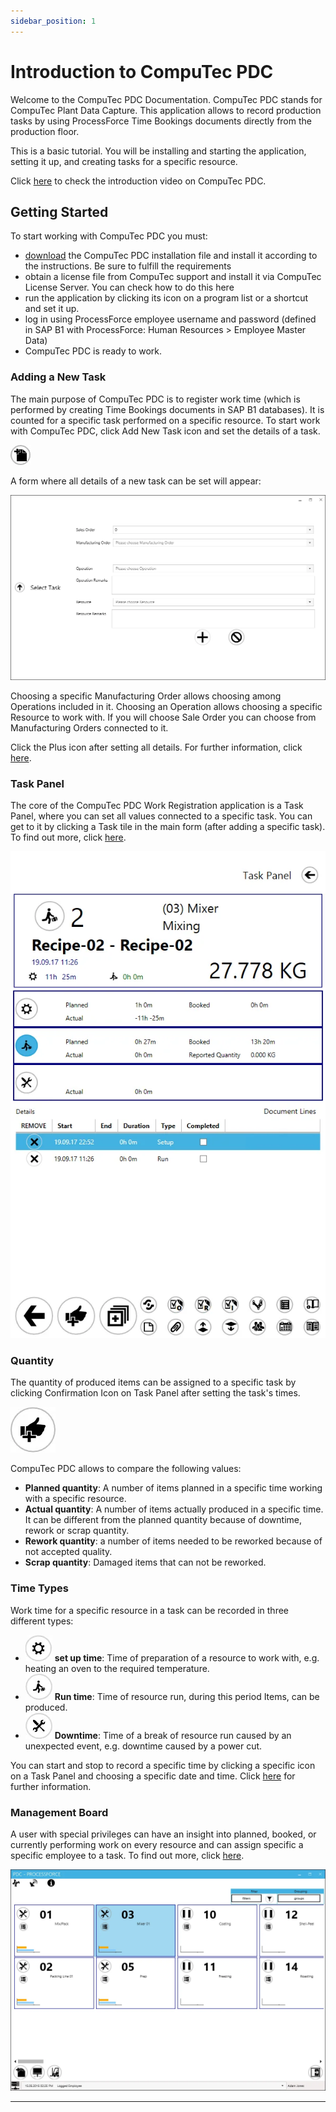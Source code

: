 ```yaml
---
sidebar_position: 1
---
```


# Introduction to CompuTec PDC

Welcome to the CompuTec PDC Documentation. CompuTec PDC stands for CompuTec Plant Data Capture. This application allows to record production tasks by using ProcessForce Time Bookings documents directly from the production floor.

This is a basic tutorial. You will be installing and starting the application, setting it up, and creating tasks for a specific resource.

Click [here](https://youtu.be/tEq31we9jdo) to check the introduction video on CompuTec PDC.

## Getting Started

To start working with CompuTec PDC you must:

- [download](./releases/download.md) the CompuTec PDC installation file and install it according to the instructions. Be sure to fulfill the requirements
- obtain a license file from CompuTec support and install it via CompuTec License Server. You can check how to do this here
- run the application by clicking its icon on a program list or a shortcut and set it up.
- log in using ProcessForce employee username and password (defined in SAP B1 with ProcessForce: Human Resources > Employee Master Data)
- CompuTec PDC is ready to work.

### Adding a New Task

The main purpose of CompuTec PDC is to register work time (which is performed by creating Time Bookings documents in SAP B1 databases). It is counted for a specific task performed on a specific resource. To start work with CompuTec PDC, click Add New Task icon and set the details of a task.

![Add New Task icon](./media/index/add-new-task-icon.webp)

A form where all details of a new task can be set will appear:

![Add New Task form](./media/index/add-new-task-form.webp)

Choosing a specific Manufacturing Order allows choosing among Operations included in it. Choosing an Operation allows choosing a specific Resource to work with. If you will choose Sale Order you can choose from Manufacturing Orders connected to it.

Click the Plus icon after setting all details. For further information, click [here](./user-guide/adding-new-task.md).

### Task Panel

The core of the CompuTec PDC Work Registration application is a Task Panel, where you can set all values connected to a specific task. You can get to it by clicking a Task tile in the main form (after adding a specific task). To find out more, click [here](./user-guide/task-activities/overview.md).

![Task Tile](./media/index/task-tile.webp)

### Quantity

The quantity of produced items can be assigned to a specific task by clicking Confirmation Icon on Task Panel after setting the task's times.

![Confirmation icon](./media/index/confirmation-icon.webp)

CompuTec PDC allows to compare the following values:

- **Planned quantity**: A number of items planned in a specific time working with a specific resource.
- **Actual quantity**: A number of items actually produced in a specific time. It can be different from the planned quantity because of downtime, rework or scrap quantity.
- **Rework quantity**: a number of items needed to be reworked because of not accepted quality.
- **Scrap quantity**: Damaged items that can not be reworked.

### Time Types

Work time for a specific resource in a task can be recorded in three different types:

- ![Set up time icon](./media/index/setup-time-icon.webp) **set up time**: Time of preparation of a resource to work with, e.g. heating an oven to the required temperature.
- ![Run time icon](./media/index/run-time-icon.webp) **Run time**: Time of resource run, during this period Items, can be produced.
- ![Downtime icon](./media/index/downtime-icon.webp) **Downtime**: Time of a break of resource run caused by an unexpected event, e.g. downtime caused by a power cut.

You can start and stop to record a specific time by clicking a specific icon on a Task Panel and choosing a specific date and time. Click [here](./user-guide/task-activities/overview.md) for further information.

### Management Board

A user with special privileges can have an insight into planned, booked, or currently performing work on every resource and can assign specific a specific employee to a task. To find out more, click [here](./user-guide/management-board.md).

![Management Board](./media/index/management-board.webp)

---
